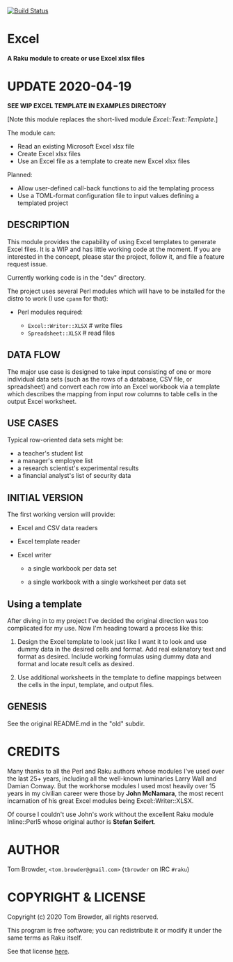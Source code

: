 [![Build Status](https://travis-ci.com/tbrowder/Excel-Raku.svg?branch=master)](https://travis-ci.com/tbrowder/Excel-Raku)

# Excel

**A Raku module to create or use Excel xlsx files**

# UPDATE 2020-04-19

**SEE WIP EXCEL TEMPLATE IN EXAMPLES DIRECTORY**

[Note this module replaces the short-lived module *Excel::Text::Template*.]

The module can:

* Read an existing Microsoft Excel xlsx file
* Create Excel xlsx files
* Use an Excel file as a template to create new Excel xlsx files

Planned:

* Allow user-defined call-back functions to aid the templating
  process
* Use a TOML-format configuration file to input values defining a
  templated project

## DESCRIPTION

This module provides the capability of using Excel templates
to generate Excel files. It is a WIP and has little working code
at the moment. If you are interested in the concept, please
star the project, follow it, and file a feature request issue.

Currently working code is in the "dev" directory.

The project uses several Perl modules which will have to
be installed for the distro to work (I use `cpanm` for that):

+ Perl modules required:

    + `Excel::Writer::XLSX` # write files
    + `Spreadsheet::XLSX`   # read files

## DATA FLOW

The major use case is designed to take input consisting of one or more
individual data sets (such as the rows of a database, CSV file, or
spreadsheet) and convert each row into an Excel workbook via a
template which describes the mapping from input row columns to table
cells in the output Excel worksheet.

## USE CASES

Typical row-oriented data sets might be:

* a teacher's student list
* a manager's employee list
* a research scientist's experimental results
* a financial analyst's list of security data

## INITIAL VERSION

The first working version will provide:

* Excel and CSV data readers

* Excel template reader

* Excel writer

    * a single workbook per data set

    * a single workbook with a single worksheet per data set

## Using a template

After diving in to my project I've decided the original direction was
too complicated for my use. Now I'm heading toward a process like
this:

1. Design the Excel template to look just like I want it to look and
   use dummy data in the desired cells and format.  Add real
   exlanatory text and format as desired.  Include working formulas
   using dummy data and format and locate result cells as desired.

2. Use additional worksheets in the template to define mappings
   between the cells in the input, template, and output files.

## GENESIS

See the original README.md in the "old" subdir.

CREDITS
=======

Many thanks to all the Perl and Raku authors whose modules I've used
over the last 25+ years, including all the well-known luminaries Larry
Wall and Damian Conway. But the workhorse modules I used most heavily
over 15 years in my civilian career were those by **John McNamara**,
the most recent incarnation of his great Excel modules being
Excel::Writer::XLSX.

Of course I couldn't use John's work without the excellent Raku module
Inline::Perl5 whose original author is **Stefan Seifert**.

AUTHOR
======

Tom Browder, `<tom.browder@gmail.com>` (`tbrowder` on IRC `#raku`)

COPYRIGHT & LICENSE
===================

Copyright (c) 2020 Tom Browder, all rights reserved.

This program is free software; you can redistribute it or modify
it under the same terms as Raku itself.

See that license [here](./LICENSE).
